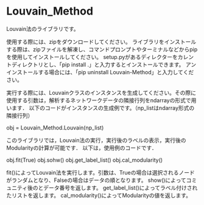 # Louvain_Method
Louvain法のライブラリです。

使用する際には、zipをダウンロードしてください。 ライブラリをインストールする際は、zipファイルを解凍し、コマンドプロンプトやターミナルなどからpipを使用してインストールしてください。 setup.pyがあるディレクターをカレントディレクトリとし、「pip install .」と入力するとインストールできます。 アンインストールする場合には、「pip uninstall Louvain-Method」と入力してください。

実行する際には、Louvainクラスのインスタンスを生成してください。その際に使用する引数は，解析するネットワークデータの隣接行列をndarrayの形式で用います．
以下のコードがインスタンスの生成例です。（np_listはndarray形式の隣接行列）

obj = Louvain_Method.Louvain(np_list)

このライブラリでは，Louvain法の実行，実行後のラベルの表示，実行後のModularityの計算が可能です．
以下は，使用例のコードです．

obj.fit(True)
obj.sohw()
obj.get_label_list()
obj.cal_modularity()

fit()によってLouvain法を実行します。引数は、Trueの場合は選択されるノードがランダムとなり、Falseの場合はデータの順となります。
show()によってコミュニティ後のとデータ番号を返します。
get_label_list()によってラベル付けされたリストを返します。
cal_modularity()によってModularityの値を返します。
